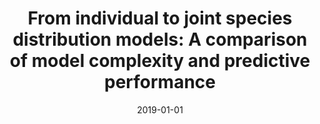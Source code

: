 ---
title: "From individual to joint species distribution models: A comparison of model complexity and predictive performance"
authors:
- Caradima, B.
- Schuwirth, N.
- Reichert, P.
date: "2019-01-01"

publication: "Journal of Biogeography"

links:
    doi: https://doi.org/10.1111/jbi.13668
    pdf: https://www.dora.lib4ri.ch/eawag/islandora/object/eawag:19054
    code: https://github.com/bcaradima/inv_sdm
---
